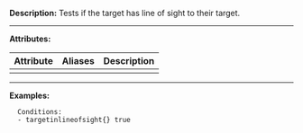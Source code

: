 **Description:** Tests if the target has line of sight to their target.

---

**Attributes:**

| Attribute | Aliases        | Description               |
| --------- | -------------  | ------------------------- |
|  |  |  |

---

**Examples:**

```
  Conditions:
  - targetinlineofsight{} true
```